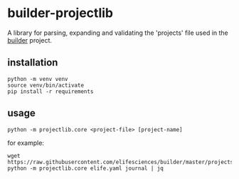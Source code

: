 # builder-projectlib

A library for parsing, expanding and validating the 'projects' file used in the [builder](https://github.com/elifesciences/builder) project.

## installation

    python -m venv venv
    source venv/bin/activate
    pip install -r requirements

## usage

    python -m projectlib.core <project-file> [project-name]
    
for example:

    wget https://raw.githubusercontent.com/elifesciences/builder/master/projects/elife.yaml
    python -m projectlib.core elife.yaml journal | jq
